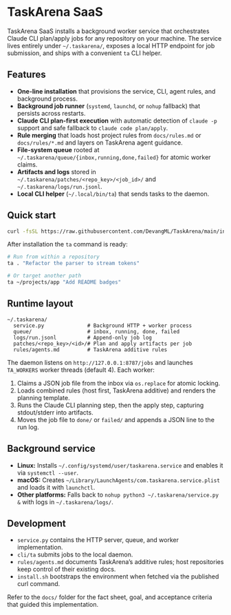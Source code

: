 # TaskArena SaaS

TaskArena SaaS installs a background worker service that orchestrates Claude CLI plan/apply jobs for any repository on your machine. The service lives entirely under `~/.taskarena/`, exposes a local HTTP endpoint for job submission, and ships with a convenient `ta` CLI helper.

## Features

- **One-line installation** that provisions the service, CLI, agent rules, and background process.
- **Background job runner** (`systemd`, `launchd`, or `nohup` fallback) that persists across restarts.
- **Claude CLI plan-first execution** with automatic detection of `claude -p` support and safe fallback to `claude code plan/apply`.
- **Rule merging** that loads host project rules from `docs/rules.md` or `docs/rules/*.md` and layers on TaskArena agent guidance.
- **File-system queue** rooted at `~/.taskarena/queue/{inbox,running,done,failed}` for atomic worker claims.
- **Artifacts and logs** stored in `~/.taskarena/patches/<repo_key>/<job_id>/` and `~/.taskarena/logs/run.jsonl`.
- **Local CLI helper** (`~/.local/bin/ta`) that sends tasks to the daemon.

## Quick start

```bash
curl -fsSL https://raw.githubusercontent.com/DevangML/TaskArena/main/install.sh | bash
```

After installation the `ta` command is ready:

```bash
# Run from within a repository
ta . "Refactor the parser to stream tokens"

# Or target another path
ta ~/projects/app "Add README badges"
```

## Runtime layout

```
~/.taskarena/
  service.py              # Background HTTP + worker process
  queue/                  # inbox, running, done, failed
  logs/run.jsonl          # Append-only job log
  patches/<repo_key>/<id>/# Plan and apply artifacts per job
  rules/agents.md         # TaskArena additive rules
```

The daemon listens on `http://127.0.0.1:8787/jobs` and launches `TA_WORKERS` worker threads (default 4). Each worker:

1. Claims a JSON job file from the inbox via `os.replace` for atomic locking.
2. Loads combined rules (host first, TaskArena additive) and renders the planning template.
3. Runs the Claude CLI planning step, then the apply step, capturing stdout/stderr into artifacts.
4. Moves the job file to `done/` or `failed/` and appends a JSON line to the run log.

## Background service

- **Linux:** Installs `~/.config/systemd/user/taskarena.service` and enables it via `systemctl --user`.
- **macOS:** Creates `~/Library/LaunchAgents/com.taskarena.service.plist` and loads it with `launchctl`.
- **Other platforms:** Falls back to `nohup python3 ~/.taskarena/service.py &` with logs in `~/.taskarena/logs/`.

## Development

- `service.py` contains the HTTP server, queue, and worker implementation.
- `cli/ta` submits jobs to the local daemon.
- `rules/agents.md` documents TaskArena’s additive rules; host repositories keep control of their existing docs.
- `install.sh` bootstraps the environment when fetched via the published curl command.

Refer to the `docs/` folder for the fact sheet, goal, and acceptance criteria that guided this implementation.
